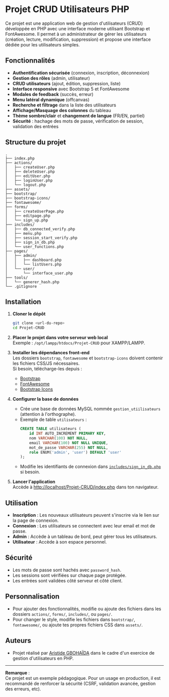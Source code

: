 # Projet CRUD Utilisateurs PHP

Ce projet est une application web de gestion d'utilisateurs (CRUD) développée en PHP avec une interface moderne utilisant Bootstrap et FontAwesome. Il permet à un administrateur de gérer les utilisateurs (création, lecture, modification, suppression) et propose une interface dédiée pour les utilisateurs simples.

## Fonctionnalités

- **Authentification sécurisée** (connexion, inscription, déconnexion)
- **Gestion des rôles** (admin, utilisateur)
- **CRUD utilisateurs** (ajout, édition, suppression, liste)
- **Interface responsive** avec Bootstrap 5 et FontAwesome
- **Modales de feedback** (succès, erreur)
- **Menu latéral dynamique** (offcanvas)
- **Recherche et filtrage** dans la liste des utilisateurs
- **Affichage/Masquage des colonnes** du tableau
- **Thème sombre/clair** et **changement de langue** (FR/EN, partiel)
- **Sécurité** : hachage des mots de passe, vérification de session, validation des entrées

## Structure du projet

```
.
├── index.php
├── actions/
│   ├── createUser.php
│   ├── deleteUser.php
│   ├── editUser.php
│   ├── loginUser.php
│   └── logout.php
├── assets/
├── bootstrap/
├── bootstrap-icons/
├── fontawesome/
├── forms/
│   ├── createUserPage.php
│   ├── editpage.php
│   └── sign_up.php
├── includes/
│   ├── db_connected_verify.php
│   ├── menu.php
│   ├── session_start_verify.php
│   ├── sign_in_db.php
│   └── user_functions.php
├── pages/
│   ├── admin/
│   │   ├── dashboard.php
│   │   └── listUsers.php
│   └── user/
│       └── interface_user.php
├── tools/
│   └── generer_hash.php
└── .gitignore
```

## Installation

1. **Cloner le dépôt**  
   ```sh
   git clone <url-du-repo>
   cd Projet-CRUD
   ```

2. **Placer le projet dans votre serveur web local**  
   Exemple : `/opt/lampp/htdocs/Projet-CRUD` pour XAMPP/LAMPP.

3. **Installer les dépendances front-end**  
   Les dossiers `bootstrap`, `fontawesome` et `bootstrap-icons` doivent contenir les fichiers CSS/JS nécessaires.  
   Si besoin, télécharge-les depuis :
   - [Bootstrap](https://getbootstrap.com/)
   - [FontAwesome](https://fontawesome.com/)
   - [Bootstrap Icons](https://icons.getbootstrap.com/)

4. **Configurer la base de données**  
   - Crée une base de données MySQL nommée `gestion_utiilisateurs` (attention à l'orthographe).
   - Exemple de table `utilisateurs` :
     ```sql
     CREATE TABLE utilisateurs (
         id INT AUTO_INCREMENT PRIMARY KEY,
         nom VARCHAR(100) NOT NULL,
         email VARCHAR(100) NOT NULL UNIQUE,
         mot_de_passe VARCHAR(255) NOT NULL,
         role ENUM('admin', 'user') DEFAULT 'user'
     );
     ```
   - Modifie les identifiants de connexion dans [`includes/sign_in_db.php`](includes/sign_in_db.php) si besoin.

5. **Lancer l'application**  
   Accède à [http://localhost/Projet-CRUD/index.php](http://localhost/Projet-CRUD/index.php) dans ton navigateur.

## Utilisation

- **Inscription** : Les nouveaux utilisateurs peuvent s'inscrire via le lien sur la page de connexion.
- **Connexion** : Les utilisateurs se connectent avec leur email et mot de passe.
- **Admin** : Accède à un tableau de bord, peut gérer tous les utilisateurs.
- **Utilisateur** : Accède à son espace personnel.

## Sécurité

- Les mots de passe sont hachés avec `password_hash`.
- Les sessions sont vérifiées sur chaque page protégée.
- Les entrées sont validées côté serveur et côté client.

## Personnalisation

- Pour ajouter des fonctionnalités, modifie ou ajoute des fichiers dans les dossiers `actions/`, `forms/`, `includes/`, ou `pages/`.
- Pour changer le style, modifie les fichiers dans `bootstrap/`, `fontawesome/`, ou ajoute tes propres fichiers CSS dans `assets/`.

## Auteurs

- Projet réalisé par [Aristide GBOHAÏDA](https://github.com/aristide-ghd) dans le cadre d'un exercice de gestion d'utilisateurs en PHP.

---

**Remarque** :  
Ce projet est un exemple pédagogique. Pour un usage en production, il est recommandé de renforcer la sécurité (CSRF, validation avancée, gestion des erreurs, etc).
